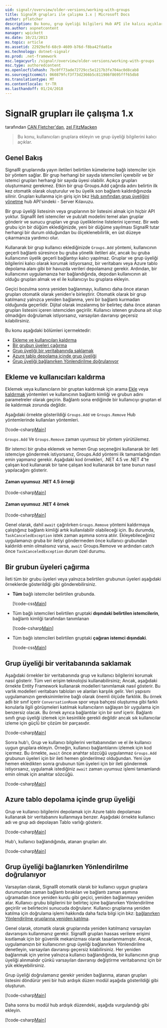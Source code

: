 ```yaml
---
uid: signalr/overview/older-versions/working-with-groups
title: SignalR grupları ile çalışma 1.x | Microsoft Docs
author: pfletcher
description: Bu konu, grup üyeliği bilgileri Hub API ile kalıcı açıklar.
ms.author: aspnetcontent
manager: wpickett
ms.date: 10/21/2013
ms.topic: article
ms.assetid: 22929efd-68c9-4609-b76d-f8ba42fda01e
ms.technology: dotnet-signalr
ms.prod: .net-framework
msc.legacyurl: /signalr/overview/older-versions/working-with-groups
msc.type: authoredcontent
ms.openlocfilehash: 7bc0ff73ade72729cc5e1217b3fe704ac0d8cab8
ms.sourcegitcommit: 060879fcf3f73d2366b5c811986f8695fff65db8
ms.translationtype: MT
ms.contentlocale: tr-TR
ms.lasthandoff: 01/24/2018
---
```

<a name="working-with-groups-in-signalr-1x"></a>SignalR grupları ile çalışma 1.x
====================
tarafından [CAN Fletcher'dan](https://github.com/pfletcher), [zel FitzMacken](https://github.com/tfitzmac)

> Bu konu, kullanıcıları gruplara ekleyin ve grup üyeliği bilgilerini kalıcı açıklar.


## <a name="overview"></a>Genel Bakış

SignalR gruplarında yayın iletileri belirtilen kümelerine bağlı istemciler için bir yöntem sağlar. Bir grup herhangi bir sayıda istemcileri içerebilir ve bir istemci grupları herhangi bir sayıda üyesi olabilir. Açıkça grupları oluşturmanız gerekmez. Etkin bir grup Groups.Add çağrıda adını belirtin ilk kez otomatik olarak oluşturulur ve bu üyelik son bağlantı kaldırdığınızda silinir. Grupları kullanma için giriş için bkz [Hub sınıfından grup üyeliğini yönetme](index.md) hub API'sindeki - Server Kılavuzu.

Bir grup üyeliği listesinin veya gruplarının bir listesini almak için hiçbir API yoktur. SignalR ileti istemciler ve pub/alt modelini temel alan gruplar gönderir ve sunucu grupları ve grup üyeliklerine listelerini içermez. Bir web grubu için bir düğüm eklediğinizde, yeni bir düğüme yayılması SignalR tutar herhangi bir durum olduğundan bu ölçeklenebilirlik, en üst düzeye çıkarmanıza yardımcı olur.

Kullanarak bir grup kullanıcı eklediğinizde `Groups.Add` yöntemi, kullanıcının geçerli bağlantı süresince bu gruba yönelik iletileri alır, ancak bu gruba kullanıcının üyelik geçerli bağlantıyı kalıcı yapılmaz. Gruplar ve grup üyeliği bilgilerini kalıcı olarak korumak istiyorsanız, bir veritabanı veya Azure tablo depolama alanı gibi bir havuzda verileri depolamanız gerekir. Ardından, bir kullanıcının uygulamanıza her bağlandığında, depodan kullanıcının ait olduğu grupları almak ve el ile kullanıcıyı bu gruplara ekleyin.

Geçici bozulma sonra yeniden bağlanmayı, kullanıcı daha önce atanan grupları otomatik olarak yeniden'e birleştirir. Otomatik olarak bir grup katılmanız yalnızca yeniden bağlanma, yeni bir bağlantı kurmadan olduğunda geçerlidir. Dijital olarak imzalanmış bir belirteç daha önce atanan grupları listesini içeren istemciden geçirilir. Kullanıcı istenen grubuna ait olup olmadığını doğrulamak istiyorsanız, varsayılan davranışı geçersiz kılabilirsiniz.

Bu konu aşağıdaki bölümleri içermektedir:

- [Ekleme ve kullanıcıları kaldırma](#add)
- [Bir grubun üyeleri çağırma](#call)
- [Grup üyeliği bir veritabanında saklamak](#storedatabase)
- [Azure tablo depolama içinde grup üyeliği](#storeazuretable)
- [Grup üyeliği bağlanırken Yönlendirilme doğrulanıyor](#verify)

<a id="add"></a>

## <a name="adding-and-removing-users"></a>Ekleme ve kullanıcıları kaldırma

Eklemek veya kullanıcıların bir gruptan kaldırmak için arama [Ekle](https://msdn.microsoft.com/library/microsoft.aspnet.signalr.igroupmanager.add(v=vs.111).aspx) veya [kaldırmak](https://msdn.microsoft.com/library/microsoft.aspnet.signalr.igroupmanager.remove(v=vs.111).aspx) yöntemleri ve kullanıcının bağlantı kimliği ve grubun adını parametreler olarak geçirin. Bağlantı sona erdiğinde bir kullanıcıyı gruptan el ile kaldırmak zorunda değildir.

Aşağıdaki örnekte gösterildiği `Groups.Add` ve `Groups.Remove` Hub yöntemlerinde kullanılan yöntemleri.

[!code-csharp[Main](working-with-groups/samples/sample1.cs?highlight=5,10)]

`Groups.Add` Ve `Groups.Remove` zaman uyumsuz bir yöntem yürütülemez.

Bir istemci bir gruba eklemek ve hemen Grup seçeneğini kullanarak bir ileti istemciye göndermek istiyorsanız, Groups.Add yöntemi ilk tamamladığından emin yapmanız gerekir. Aşağıdaki kod örnekleri, .NET 4.5 ve .NET 4'te çalışan kod kullanarak bir tane çalışan kod kullanarak bir tane bunun nasıl yapılacağını gösterir.

#### <a name="asynchronous-net-45-example"></a>Zaman uyumsuz .NET 4.5 örneği

[!code-csharp[Main](working-with-groups/samples/sample2.cs?highlight=1,3)]

#### <a name="asynchronous-net-4-example"></a>Zaman uyumsuz .NET 4 örnek

[!code-csharp[Main](working-with-groups/samples/sample3.cs?highlight=3-4)]

Genel olarak, dahil `await` çağrılırken `Groups.Remove` yöntemi kaldırmaya çalıştığınız bağlantı kimliği artık kullanılabilir olabileceği için. Bu durumda, `TaskCanceledException` istek zaman aşımına sonra atılır. Ekleyebileceğiniz uygulamanızı gruba bir iletiyi göndermeden önce kullanıcı grubundan kaldırıldı emin olmalısınız varsa, `await` Groups.Remove ve ardından catch önce `TaskCanceledException` durum özel durumu.

<a id="call"></a>

## <a name="calling-members-of-a-group"></a>Bir grubun üyeleri çağırma

İleti tüm bir grubu üyeleri veya yalnızca belirtilen grubunun üyeleri aşağıdaki örneklerde gösterildiği gibi gönderebilirsiniz.

- **Tüm** bağlı istemciler belirtilen grubunda. 

    [!code-css[Main](working-with-groups/samples/sample4.css)]
- Tüm bağlı istemcileri belirtilen gruptaki **dışındaki belirtilen istemcilerin**, bağlantı kimliği tarafından tanımlanan 

    [!code-csharp[Main](working-with-groups/samples/sample5.cs)]
- Tüm bağlı istemcileri belirtilen gruptaki **çağıran istemci dışındaki**. 

    [!code-css[Main](working-with-groups/samples/sample6.css)]

<a id="storedatabase"></a>

## <a name="storing-group-membership-in-a-database"></a>Grup üyeliği bir veritabanında saklamak

Aşağıdaki örnekler bir veritabanında grup ve kullanıcı bilgilerini korumak nasıl gösterir. Tüm veri erişim teknolojisi kullanabilirsiniz; Ancak, aşağıdaki örnekte Entity Framework kullanarak modelleri tanımlamak nasıl gösterir. Bu varlık modelleri veritabanı tabloları ve alanları karşılık gelir. Veri yapısını uygulamanızın gereksinimlerine bağlı olarak önemli ölçüde farklılık. Bu örnek adlı bir sınıf içerir `ConversationRoom` spor veya bahçesi oluşturma gibi farklı konularla ilgili görüşmeleri katılmak kullanıcıların sağlayan bir uygulama için benzersiz olacak. Bu örnek ayrıca bağlantılar için bir sınıf içerir. Bağlantı sınıfı grup üyeliği izlemek için kesinlikle gerekli değildir ancak sık kullanıcılar izleme için güçlü bir çözüm bir parçasıdır.

[!code-csharp[Main](working-with-groups/samples/sample7.cs)]

Sonra hub'ı, Grup ve kullanıcı bilgilerini veritabanından ve el ile kullanıcı uygun gruplara ekleyin. Örneğin, kullanıcı bağlantılarını izlemek için kod içermez. Bu örnekte, `await` önce anahtar sözcüğü uygulanmaz `Groups.Add` grubunun üyeleri için bir ileti hemen gönderilmez olduğundan. Yeni üye hemen ekledikten sonra grubunun tüm üyeleri için bir ileti göndermek istiyorsanız, uygulamak istediğiniz `await` zaman uyumsuz işlemi tamamlandı emin olmak için anahtar sözcüğü.

[!code-csharp[Main](working-with-groups/samples/sample8.cs)]

<a id="storeazuretable"></a>

## <a name="storing-group-membership-in-azure-table-storage"></a>Azure tablo depolama içinde grup üyeliği

Grup ve kullanıcı bilgilerini depolamak için Azure tablo depolaması kullanarak bir veritabanını kullanmaya benzer. Aşağıdaki örnekte kullanıcı adı ve grup adı depolayan Tablo varlığı gösterir.

[!code-csharp[Main](working-with-groups/samples/sample9.cs)]

Hub'ı, kullanıcı bağlandığında, atanan grupları alır.

[!code-csharp[Main](working-with-groups/samples/sample10.cs)]

<a id="verify"></a>

## <a name="verifying-group-membership-when-reconnecting"></a>Grup üyeliği bağlanırken Yönlendirilme doğrulanıyor

Varsayılan olarak, SignalR otomatik olarak bir kullanıcı uygun gruplara durumundan zaman bağlantı bırakılan ve bağlantı zaman aşımına uğramadan önce yeniden kurdu gibi geçici, yeniden bağlanmayı yeniden atar. Kullanıcı grubu bilgilerini bir belirteç içine bağlanırken Yönlendirilme geçirilir ve belirtecini sunucuda doğrulanır. Kullanıcı gruplarına yeniden katılma için doğrulama işlemi hakkında daha fazla bilgi için bkz: [bağlanırken Yönlendirilme gruplarına yeniden katılma](index.md).

Genel olarak, otomatik olarak gruplarında yeniden katılmanız varsayılan davranışını kullanmanız gerekir. SignalR grupları hassas verilere erişimi kısıtlamak için bir güvenlik mekanizması olarak tasarlanmamıştır. Ancak, uygulamanızın bir kullanıcının grup üyeliği bağlanırken Yönlendirilme denetleyin, varsayılan davranışı geçersiz kılabilirsiniz. Her yeniden bağlanmak için yerine yalnızca kullanıcı bağlandığında, bir kullanıcının grup üyeliği alınmalıdır çünkü varsayılan davranışı değiştirme veritabanınız için bir yük ekleyebilirsiniz.

Grup üyeliği doğrulamanız gerekir yeniden bağlanma, atanan grupları listesini döndürür yeni bir hub ardışık düzen modül aşağıda gösterildiği gibi oluşturun.

[!code-csharp[Main](working-with-groups/samples/sample11.cs)]

Daha sonra bu modül hub ardışık düzendeki, aşağıda vurgulandığı gibi ekleyin.

[!code-csharp[Main](working-with-groups/samples/sample12.cs?highlight=10)]
